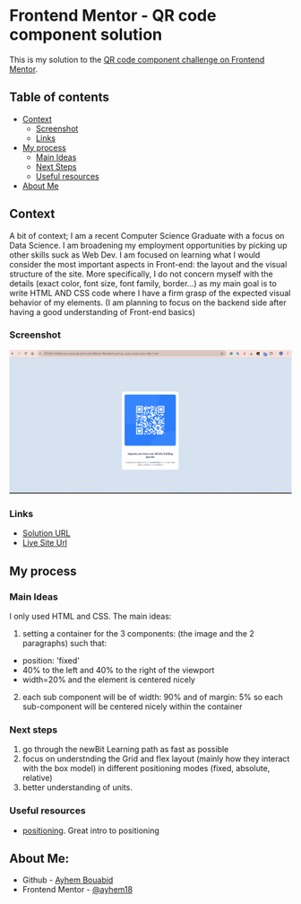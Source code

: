 # Frontend Mentor - QR code component solution

This is my solution to the [QR code component challenge on Frontend Mentor](https://www.frontendmentor.io/challenges/qr-code-component-iux_sIO_H).

## Table of contents

- [Context](#overview)
  - [Screenshot](#screenshot)
  - [Links](#links)
- [My process](#my-process)
  - [Main Ideas](#built-with)
  - [Next Steps](#continued-development)
  - [Useful resources](#useful-resources)
- [About Me](#author)

## Context
A bit of context; I am a recent Computer Science Graduate with a focus on Data Science. I am broadening my employment opportunities by picking up other skills suck as Web Dev. I am focused on learning what I would consider the most important aspects in Front-end: the layout and the visual structure of the site. More specifically, I do not concern myself with the details (exact color, font size, font family, border...) as my main goal is to write HTML AND CSS code where I have a firm grasp of the expected visual behavior of my elements. (I am planning to focus on the backend side after having a good understanding of Front-end basics)

### Screenshot

![](./sol_screenshot.png)

### Links

- [Solution URL](https://github.com/ayhem18/Towards_SE/tree/main/front-end-projects/FrontEndMentor/NewBieProjects/qr_code_component)
- [Live Site Url ](https://ayhem18.github.io/Towards_SE/front-end-projects/FrontEndMentor/NewBieProjects/qr_code_component/)

## My process

### Main Ideas
I only used HTML and CSS. The main ideas: 

1. setting a container for the 3 components: (the image and the 2 paragraphs) such that: 
  * position: 'fixed'
  * 40% to the left and 40% to the right of the viewport 
  * width=20% and the element is centered nicely

2. each sub component will be of width: 90% and of margin: 5% so each sub-component will be centered nicely within the container


### Next steps
1. go through the newBit Learning path as fast as possible
2. focus on understnding the Grid and flex layout (mainly how they interact with the box model) in different positioning modes (fixed, absolute, relative)
3. better understanding of units.

### Useful resources
- [positioning](https://developer.mozilla.org/en-US/docs/Learn/CSS/CSS_layout/Positioning). Great intro to positioning

## About Me:
- Github - [Ayhem Bouabid](https://github.com/ayhem18)
- Frontend Mentor - [@ayhem18](https://www.frontendmentor.io/profile/yourusername)

